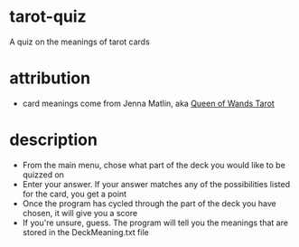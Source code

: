 # tarot-quiz
A quiz on the meanings of tarot cards

# attribution
* card meanings come from Jenna Matlin, aka [Queen of Wands Tarot](https://www.queenofwandstarot.net/)

# description
* From the main menu, chose what part of the deck you would like to be quizzed on
* Enter your answer. If your answer matches any of the possibilities listed for the card, you get a point
* Once the program has cycled through the part of the deck you have chosen, it will give you a score
* If you're unsure, guess. The program will tell you the meanings that are stored in the DeckMeaning.txt file
